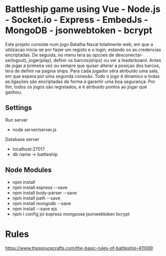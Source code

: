 # Battleship game using Vue - Node.js - Socket.io - Express - EmbedJs - MongoDB - jsonwebtoken - bcrypt

Este projeto consiste num jogo Batalha Naval totalmente web, em que a utilizacao inicia-se por fazer um registo e o login, estando os as credencias encriptadas. De seguida, no menu tera as opcoes de desconectar-se(logout), jogar(play), definir os barcos(ships) ou ver a leaderboard. Antes de jogar a primeira vez ou sempre que quiser alterar a posiçao dos barcos, tera de definir na pagina ships. Para cada jogador séra atribuido uma sala, em que espera por uma segunda conexão. Todo o jogo é dinamico e todas as ligações são encriptadas de forma a garantir uma boa segurança. Por fim, todos os jogos são registados, e é atribuido pontos ao jogar que ganhou.

## Settings
Run server

- node server/server.js

Database server

- localhost:27017
- db name -> battleship

## Node Modules

- npm install
- npm install express --save
- npm install body-parser --save
- npm install path --save
- npm install mongodb --save
- npm install --save ejs
- npm i config joi express mongoose jsonwebtoken bcrypt

# Rules

https://www.thesprucecrafts.com/the-basic-rules-of-battleship-411069
